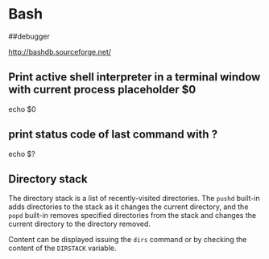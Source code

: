 # Bash

##debugger

http://bashdb.sourceforge.net/

## Print active shell interpreter in a terminal window with current process placeholder $0

echo $0

## print status code of last command with ?

echo $?

## Directory stack

The directory stack is a list of recently-visited directories. The `pushd` built-in adds directories to the stack as it changes the current directory, and the `popd` built-in removes specified directories from the stack and changes the current directory to the directory removed.

Content can be displayed issuing the `dirs` command or by checking the content of the `DIRSTACK` variable.
